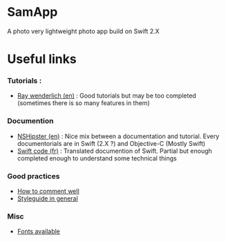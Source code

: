 # SamApp
A photo very lightweight photo app build on Swift 2.X


# Useful links

### Tutorials :
- [Ray wenderlich (en)](http://raywenderlich.com/) : Good tutorials but may be too completed (sometimes there is so many features in them)


### Documention
- [NSHipster (en)](http://nshipster.com) : Nice mix between a documentation and tutorial. Every documentorials are in Swift (2.X ?) and Objective-C (Mostly Swift)
- [Swift code (fr)](http://www.swiftcode.fr/) : Translated documention of Swift. Partial but enough completed enough to understand some technical things


### Good practices
- [How to comment well](http://nshipster.com/swift-documentation/)
- [Styleguide in general](https://github.com/raywenderlich/swift-style-guide)
   
   
### Misc
- [Fonts available](http://iosfonts.com/)


